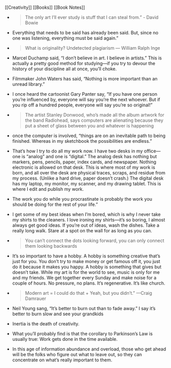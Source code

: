 [[Creativity]] [[Books]] [[Book Notes]]



- > The only art I’ll ever study is stuff that I can steal from.” - David Bowie



- Everything that needs to be said has already been said. But, since no one was listening, everything must be said again.”



- > What is originality? Undetected plagiarism — William Ralph Inge

- Marcel Duchamp said, “I don’t believe in art. I believe in artists.” This is actually a pretty good method for studying—if you try to devour the history of your discipline all at once, you’ll choke.

- Filmmaker John Waters has said, “Nothing is more important than an unread library.”

- I once heard the cartoonist Gary Panter say, “If you have one person you’re influenced by, everyone will say you’re the next whoever. But if you rip off a hundred people, everyone will say you’re so original!”


- > The artist Stanley Donwood, who’s made all the album artwork for the band Radiohead, says computers are alienating because they put a sheet of glass between you and whatever is happening

- once the computer is involved, “things are on an inevitable path to being finished. Whereas in my sketchbook the possibilities are endless.”

- That’s how I try to do all my work now. I have two desks in my office—one is “analog” and one is “digital.” The analog desk has nothing but markers, pens, pencils, paper, index cards, and newspaper. Nothing electronic is allowed on that desk. This is where most of my work is born, and all over the desk are physical traces, scraps, and residue from my process. (Unlike a hard drive, paper doesn’t crash.) The digital desk has my laptop, my monitor, my scanner, and my drawing tablet. This is where I edit and publish my work.

- The work you do while you procrastinate is probably the work you should be doing for the rest of your life.”

- I get some of my best ideas when I’m bored, which is why I never take my shirts to the cleaners. I love ironing my shirts—it’s so boring, I almost always get good ideas. If you’re out of ideas, wash the dishes. Take a really long walk. Stare at a spot on the wall for as long as you can.

 
- > You can’t connect the dots looking forward, you can only connect them looking backwards


- It’s so important to have a hobby. A hobby is something creative that’s just for you. You don’t try to make money or get famous off it, you just do it because it makes you happy. A hobby is something that gives but doesn’t take. While my art is for the world to see, music is only for me and my friends. We get together every Sunday and make noise for a couple of hours. No pressure, no plans. It’s regenerative. It’s like church.


- > Modern art = I could do that + Yeah, but you didn’t.” —Craig Damrauer

 
- Neil Young sang, “It’s better to burn out than to fade away.” I say it’s better to burn slow and see your grandkids

- Inertia is the death of creativity.


- What you’ll probably find is that the corollary to Parkinson’s Law is usually true: Work gets done in the time available.


- In this age of information abundance and overload, those who get ahead will be the folks who figure out what to leave out, so they can concentrate on what’s really important to them.

